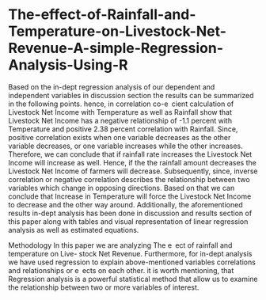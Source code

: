 # The-effect-of-Rainfall-and-Temperature-on-Livestock-Net-Revenue-A-simple-Regression-Analysis-Using-R

Based on the in-dept regression analysis of our dependent and independent
variables in discussion section the results can be summarized in the following
points. hence, in correlation co-e cient calculation of Livestock Net Income
with Temperature as well as Rainfall show that Livestock Net Income has
a negative relationship of -1.1 percent with Temperature and positive 2.38
percent correlation with Rainfall. Since, positive correlation exists when one
variable decreases as the other variable decreases, or one variable increases
while the other increases. Therefore, we can conclude that if rainfall rate
increases the Livestock Net Income will increase as well. Hence, if the the
rainfall amount decreases the Livestock Net Income of farmers will decrease.
Subsequently, since, inverse correlation or negative correlation describes
the relationship between two variables which change in opposing directions.
Based on that we can conclude that Increase in Temperature will force the
Livestock Net Income to decrease and the other way around.
Additionally, the aforementioned results in-dept analysis has been done
in discussion and results section of this paper along with tables and visual
representation of linear regression analysis as well as estimated equations.

Methodology
In this paper we are analyzing The e ect of rainfall and temperature on Live-
stock Net Revenue. Furthermore, for in-dept analysis we have used regression
to explain above-mentioned variables correlations and relationships or e ects
on each other. it is worth mentioning, that Regression analysis is a powerful
statistical method that allow us to examine the relationship between two or
more variables of interest.

